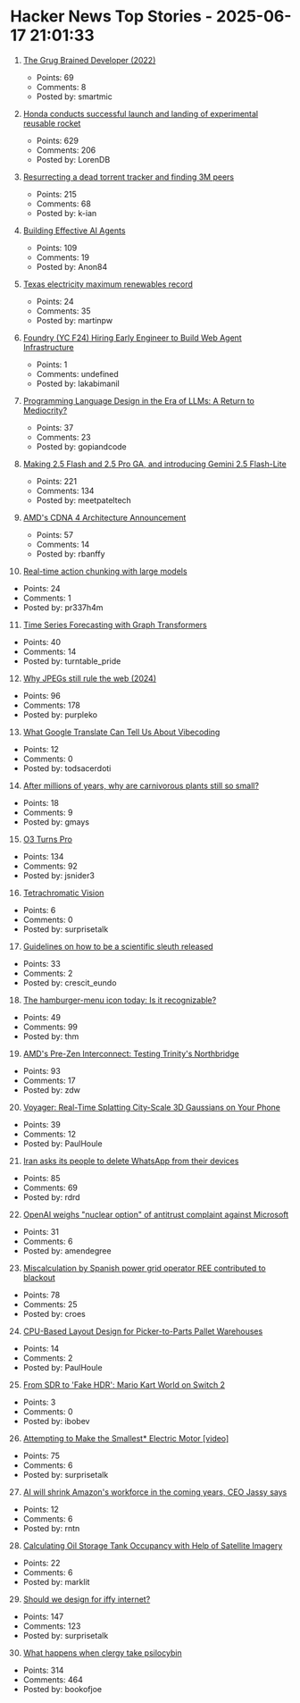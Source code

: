 # Hacker News Top Stories - 2025-06-17 21:01:33

1. [The Grug Brained Developer (2022)](https://grugbrain.dev/)
   - Points: 69
   - Comments: 8
   - Posted by: smartmic

2. [Honda conducts successful launch and landing of experimental reusable rocket](https://global.honda/en/topics/2025/c_2025-06-17ceng.html)
   - Points: 629
   - Comments: 206
   - Posted by: LorenDB

3. [Resurrecting a dead torrent tracker and finding 3M peers](https://kianbradley.com/2025/06/15/resurrecting-a-dead-tracker.html)
   - Points: 215
   - Comments: 68
   - Posted by: k-ian

4. [Building Effective AI Agents](https://www.anthropic.com/engineering/building-effective-agents)
   - Points: 109
   - Comments: 19
   - Posted by: Anon84

5. [Texas electricity maximum renewables record](https://www.gridstatus.io/records/ercot?record=Maximum%20Renewables)
   - Points: 24
   - Comments: 35
   - Posted by: martinpw

6. [Foundry (YC F24) Hiring Early Engineer to Build Web Agent Infrastructure](https://www.ycombinator.com/companies/foundry/jobs/azAgJbN-foundry-software-engineer-new-grad-to-mid-level)
   - Points: 1
   - Comments: undefined
   - Posted by: lakabimanil

7. [Programming Language Design in the Era of LLMs: A Return to Mediocrity?](https://kirancodes.me/posts/log-lang-design-llms.html)
   - Points: 37
   - Comments: 23
   - Posted by: gopiandcode

8. [Making 2.5 Flash and 2.5 Pro GA, and introducing Gemini 2.5 Flash-Lite](https://blog.google/products/gemini/gemini-2-5-model-family-expands/)
   - Points: 221
   - Comments: 134
   - Posted by: meetpateltech

9. [AMD's CDNA 4 Architecture Announcement](https://chipsandcheese.com/p/amds-cdna-4-architecture-announcement)
   - Points: 57
   - Comments: 14
   - Posted by: rbanffy

10. [Real-time action chunking with large models](https://www.pi.website/research/real_time_chunking)
   - Points: 24
   - Comments: 1
   - Posted by: pr337h4m

11. [Time Series Forecasting with Graph Transformers](https://kumo.ai/research/time-series-forecasting/)
   - Points: 40
   - Comments: 14
   - Posted by: turntable_pride

12. [Why JPEGs still rule the web (2024)](https://spectrum.ieee.org/jpeg-image-format-history)
   - Points: 96
   - Comments: 178
   - Posted by: purpleko

13. [What Google Translate Can Tell Us About Vibecoding](https://ingrids.space/posts/what-google-translate-can-tell-us-about-vibecoding/)
   - Points: 12
   - Comments: 0
   - Posted by: todsacerdoti

14. [After millions of years, why are carnivorous plants still so small?](https://www.smithsonianmag.com/articles/carnivorous-plants-have-been-trapping-animals-for-millions-of-years-so-why-have-they-never-grown-larger-180986708/)
   - Points: 18
   - Comments: 9
   - Posted by: gmays

15. [O3 Turns Pro](https://thezvi.substack.com/p/o3-turns-pro)
   - Points: 134
   - Comments: 92
   - Posted by: jsnider3

16. [Tetrachromatic Vision](https://www.bookofjoe.com/2025/05/my-entry-32.html)
   - Points: 6
   - Comments: 0
   - Posted by: surprisetalk

17. [Guidelines on how to be a scientific sleuth released](https://osf.io/2kdez/wiki/home/)
   - Points: 33
   - Comments: 2
   - Posted by: crescit_eundo

18. [The hamburger-menu icon today: Is it recognizable?](https://www.nngroup.com/articles/hamburger-menu-icon-recognizability/)
   - Points: 49
   - Comments: 99
   - Posted by: thm

19. [AMD's Pre-Zen Interconnect: Testing Trinity's Northbridge](https://chipsandcheese.com/p/amds-pre-zen-interconnect-testing)
   - Points: 93
   - Comments: 17
   - Posted by: zdw

20. [Voyager: Real-Time Splatting City-Scale 3D Gaussians on Your Phone](https://arxiv.org/abs/2506.02774)
   - Points: 39
   - Comments: 12
   - Posted by: PaulHoule

21. [Iran asks its people to delete WhatsApp from their devices](https://apnews.com/article/iran-whatsapp-meta-israel-d9e6fe43280123c9963802e6f10ac8d1)
   - Points: 85
   - Comments: 69
   - Posted by: rdrd

22. [OpenAI weighs "nuclear option" of antitrust complaint against Microsoft](https://arstechnica.com/ai/2025/06/openai-weighs-nuclear-option-of-antitrust-complaint-against-microsoft/)
   - Points: 31
   - Comments: 6
   - Posted by: amendegree

23. [Miscalculation by Spanish power grid operator REE contributed to blackout](https://www.reuters.com/business/energy/investigation-into-spains-april-28-blackout-shows-no-evidence-cyberattack-2025-06-17/)
   - Points: 78
   - Comments: 25
   - Posted by: croes

24. [CPU-Based Layout Design for Picker-to-Parts Pallet Warehouses](https://arxiv.org/abs/2506.04266)
   - Points: 14
   - Comments: 2
   - Posted by: PaulHoule

25. [From SDR to 'Fake HDR': Mario Kart World on Switch 2](https://www.alexandermejia.com/from-sdr-to-fake-hdr-mario-kart-world-on-switch-2-undermines-modern-display-potential/)
   - Points: 3
   - Comments: 0
   - Posted by: ibobev

26. [Attempting to Make the Smallest* Electric Motor [video]](https://www.youtube.com/watch?v=6x_NMytSA90)
   - Points: 75
   - Comments: 6
   - Posted by: surprisetalk

27. [AI will shrink Amazon's workforce in the coming years, CEO Jassy says](https://www.cnbc.com/2025/06/17/ai-amazon-workforce-jassy.html)
   - Points: 12
   - Comments: 6
   - Posted by: rntn

28. [Calculating Oil Storage Tank Occupancy with Help of Satellite Imagery](https://medium.com/planet-stories/a-beginners-guide-to-calculating-oil-storage-tank-occupancy-with-help-of-satellite-imagery-e8f387200178)
   - Points: 22
   - Comments: 6
   - Posted by: marklit

29. [Should we design for iffy internet?](https://bytes.zone/posts/should-we-design-for-iffy-internet/)
   - Points: 147
   - Comments: 123
   - Posted by: surprisetalk

30. [What happens when clergy take psilocybin](https://nautil.us/clergy-blown-away-by-psilocybin-1217112/)
   - Points: 314
   - Comments: 464
   - Posted by: bookofjoe

